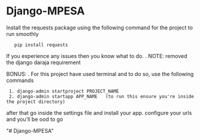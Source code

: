 # Django-MPESA


Install the requests package using the following command for the project to run smoothly

       pip install requests


If you experience any issues then you know what to do.
.
NOTE: removed the django daraja requirement


BONUS:
.
For this project have used terminal and to do so, use the following commands

     1. django-admin startproject PROJECT_NAME
	 2. django-admin startapp APP_NAME   (to run this ensure you're inside the project directory)

after that go inside the settings file and install your app.
configure your urls and you'll be ood to go
  


"# Django-MPESA" 
